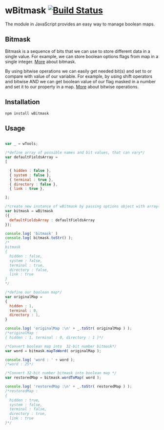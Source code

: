 # wBitmask [![Build Status](https://travis-ci.org/Wandalen/wBitmask.svg?branch=master)](https://travis-ci.org/Wandalen/wBitmask)
The module in JavaScript provides an easy way to manage boolean maps.

## Bitmask
Bitmask is a sequence of bits that we can use to store different data in a single value.
For example, we can store boolean options flags from map in a single integer.
[More](https://en.wikipedia.org/wiki/Mask_(computing)) about bitmask.

By using bitwise operations we can easily get needed bit(s) and set to or compare with value of our variable. For example, by using shift operators and bitwise AND we can get boolean value of our flag masked in a number and set it to our property in a map.
[More](https://en.wikipedia.org/wiki/Bitwise_operation) about bitwise operations.

## Installation
```terminal
npm install wBitmask
```
## Usage
```javascript

var _ = wTools;

/*define array of possible names and bit values, that can vary*/
var defaultFieldsArray =
[

  { hidden : false },
  { system : false },
  { terminal : true },
  { directory : false },
  { link : true },

];

/*create new instance of wBitmask by passing options object with array( defaultFieldsArray ) to the constructor*/
var bitmask = wBitmask
({
  defaultFieldsArray : defaultFieldsArray
});

console.log( 'bitmask' )
console.log( bitmask.toStr() );
/*
bitmask
{
  hidden : false,
  system : false,
  terminal : true,
  directory : false,
  link : true
}
*/

/*define our boolean map*/
var originalMap =
{
  hidden : 1,
  terminal : 0,
  directory : 1,
}

console.log( 'originalMap :\n' + _.toStr( originalMap ) );
/*originalMap :
{ hidden : 1, terminal : 0, directory : 1 }*/

/*Convert boolean map into  32-bit number bitmask*/
var word = bitmask.mapToWord( originalMap );

console.log( 'word : ' + word );
/*word : 25*/

/*Convert 32-bit number bitmask into boolean map */
var restoredMap = bitmask.wordToMap( word );

console.log( 'restoredMap :\n' + _.toStr( restoredMap ) );
/*restoredMap :
{
  hidden : true,
  system : false,
  terminal : false,
  directory : true,
  link : true
}*/
```










